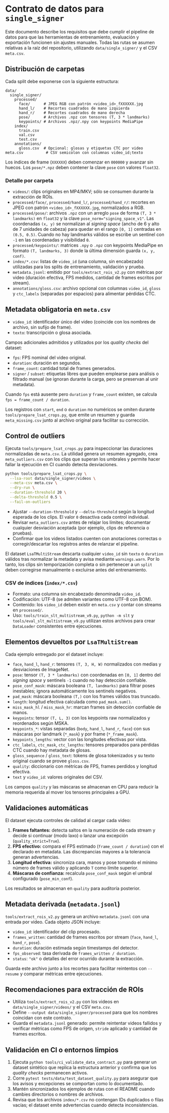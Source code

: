 # Contrato de datos para `single_signer`

Este documento describe los requisitos que debe cumplir el pipeline de datos
para que las herramientas de entrenamiento, evaluación y exportación funcionen
sin ajustes manuales. Todas las rutas se asumen relativas a la raíz del
repositorio, utilizando `data/single_signer/` y el CSV `meta.csv`.

## Distribución de carpetas

Cada split debe exponerse con la siguiente estructura:

```text
data/
  single_signer/
    processed/
      face/      # JPEG RGB con patrón <video_id>_fXXXXXX.jpg
      hand_l/    # Recortes cuadrados de mano izquierda
      hand_r/    # Recortes cuadrados de mano derecha
      pose/      # Archivos .npz con tensores (T, 3 * landmarks)
      keypoints/ # Archivos .npz/.npy con keypoints MediaPipe
    index/
      train.csv
      val.csv
      test.csv
    annotations/
      gloss.csv  # Opcional: glosas y etiquetas CTC por video
meta.csv          # CSV semicolon con columnas video_id;texto
```

Los índices de frame (`XXXXXX`) deben comenzar en `000000` y avanzar sin huecos.
Los `pose/*.npz` deben contener la clave `pose` con valores `float32`.

### Detalle por carpeta

- `videos/`: clips originales en MP4/MKV; sólo se consumen durante la extracción
  de ROIs.
- `processed/face/`, `processed/hand_l/`, `processed/hand_r/`: recortes en JPEG
  con patrón `<video_id>_fXXXXXX.jpg`, normalizados a RGB.
- `processed/pose/`: archivos `.npz` con un arreglo `pose` de forma
  `(T, 3 * landmarks)` en `float32` y la clave `pose_norm="signing_space_v1"`.
  Las coordenadas `(x, y)` se normalizan al *signing space* (ancho de 6 y alto
  de 7 unidades de cabeza) para quedar en el rango `[0, 1]` centradas en
  `(0.5, 0.5)`. Cuando no hay landmarks válidos se escribe un sentinel con
  `-1` en las coordenadas y visibilidad `0`.
- `processed/keypoints/`: matrices `.npy` o `.npz` con keypoints MediaPipe en
  formato `(T, landmarks, 3)` donde la última dimensión guarda `(x, y, conf)`.
- `index/*.csv`: listas de `video_id` (una columna, sin encabezado) utilizadas
  para los splits de entrenamiento, validación y prueba.
- `metadata.jsonl`: emitido por `tools/extract_rois_v2.py` con métricas por
  video (duración efectiva, FPS medidos, cantidad de frames escritos por stream).
- `annotations/gloss.csv`: archivo opcional con columnas `video_id`, `gloss` y
  `ctc_labels` (separadas por espacios) para alimentar pérdidas CTC.

## Metadata obligatoria en `meta.csv`

- `video_id`: identificador único del video (coincide con los nombres de
  archivo, sin sufijo de frame).
- `texto`: transcripción o glosa asociada.

Campos adicionales admitidos y utilizados por los *quality checks* del dataset:

- `fps`: FPS nominal del video original.
- `duration`: duración en segundos.
- `frame_count`: cantidad total de frames generados.
- `signer` / `subset`: etiquetas libres que pueden emplearse para análisis o
  filtrado manual (se ignoran durante la carga, pero se preservan al unir
  metadata).

Cuando `fps` está ausente pero `duration` y `frame_count` existen, se calcula
`fps = frame_count / duration`.

Los registros con `start`, `end` o `duration` no numéricos se omiten durante
`tools/prepare_lsat_crops.py`, que emite un resumen y guarda `meta_missing.csv`
junto al archivo original para facilitar su corrección.

## Control de outliers

Ejecuta `tools/prepare_lsat_crops.py` para inspeccionar las duraciones
normalizadas de `meta.csv`. La utilidad genera un resumen agregado, crea
`meta_outliers.csv` con los clips que superan los umbrales y permite hacer fallar
la ejecución en CI cuando detecta desviaciones.

```bash
python tools/prepare_lsat_crops.py \
  --lsa-root data/single_signer/videos \
  --meta-csv meta.csv \
  --dry-run \
  --duration-threshold 20 \
  --delta-threshold 0.5 \
  --fail-on-outliers
```

- Ajustar `--duration-threshold` y `--delta-threshold` según la longitud esperada
  de los clips. El valor `0` desactiva cada control individual.
- Revisar `meta_outliers.csv` antes de relajar los límites; documentar cualquier
  desviación aceptada (por ejemplo, clips de referencia o pruebas).
- Confirmar que los videos listados cuenten con anotaciones correctas o
  corregir/descartar los registros antes de relanzar el pipeline.

El dataset `LsaTMultiStream` descarta cualquier `video_id` sin `texto` o
`duration` válidos tras normalizar la metadata y avisa mediante `warnings.warn`.
Por lo tanto, los clips sin temporización completa o sin pertenecer a un
`split` deben corregirse manualmente o excluirse antes del entrenamiento.

### CSV de índices (`index/*.csv`)

- Formato: una columna sin encabezado denominada `video_id`.
- Codificación: UTF-8 (se admiten variantes como UTF-8 con BOM).
- Contenido: los `video_id` deben existir en `meta.csv` y contar con streams en
  `processed/`.
- Uso: `tools/train_slt_multistream_v9.py`, `python -m slt` y
  `tools/eval_slt_multistream_v9.py` utilizan estos archivos para crear
  `DataLoader` consistentes entre ejecuciones.

## Elementos devueltos por `LsaTMultiStream`

Cada ejemplo entregado por el dataset incluye:

- `face`, `hand_l`, `hand_r`: tensores `(T, 3, H, W)` normalizados con medias y
  desviaciones de ImageNet.
- `pose`: tensor `(T, 3 * landmarks)` con coordenadas en `[0, 1]` dentro del
  *signing space* y sentinels `-1` cuando no hay detección confiable.
- `pose_conf_mask`: máscara booleana `(T, landmarks)` para filtrar poses
  inestables; ignora automáticamente los sentinels negativos.
- `pad_mask`: máscara booleana `(T,)` con los frames válidos tras truncado.
- `length`: longitud efectiva calculada como `pad_mask.sum()`.
- `miss_mask_hl` / `miss_mask_hr`: marcan frames sin detección confiable de
  manos.
- `keypoints`: tensor `(T, L, 3)` con los keypoints raw normalizados y
  reordenados según MSKA.
- `keypoints_*`: vistas separadas (`body`, `hand_l`, `hand_r`, `face`) con sus
  máscaras por landmark (`*_mask`) y por frame (`*_frame_mask`).
- `keypoints_lengths`: vector con las longitudes efectivas por vista.
- `ctc_labels`, `ctc_mask`, `ctc_lengths`: tensores preparados para pérdidas
  CTC cuando hay metadata de glosas.
- `gloss_sequence` / `gloss_text`: tokens de glosa tokenizados y su texto
  original cuando se provee `gloss.csv`.
- `quality`: diccionario con métricas de FPS, frames perdidos y longitud
  efectiva.
- `text` y `video_id`: valores originales del CSV.

Los campos `quality` y las máscaras se almacenan en CPU para reducir la memoria
requerida al mover los tensores principales a GPU.

## Validaciones automáticas

El dataset ejecuta controles de calidad al cargar cada video:

1. **Frames faltantes:** detecta saltos en la numeración de cada stream y decide
   si continuar (modo laxo) o lanzar una excepción (`quality_strict=True`).
2. **FPS efectivo:** compara el FPS estimado (`frame_count / duration`) con el
   declarado en metadata. Las discrepancias mayores a la tolerancia generan
   advertencias.
3. **Longitud efectiva:** sincroniza cara, manos y pose tomando el mínimo número
   de frames válido y aplicando `T` como límite superior.
4. **Máscaras de confianza:** recalcula `pose_conf_mask` según el umbral
   configurado (`pose_min_conf`).

Los resultados se almacenan en `quality` para auditoría posterior.

## Metadata derivada (`metadata.jsonl`)

`tools/extract_rois_v2.py` genera un archivo `metadata.jsonl` con una entrada por
video. Cada objeto JSON incluye:

- `video_id`: identificador del clip procesado.
- `frames_written`: cantidad de frames escritos por stream (`face`, `hand_l`,
  `hand_r`, `pose`).
- `duration`: duración estimada según timestamps del detector.
- `fps_observed`: tasa derivada de `frames_written / duration`.
- `status`: `"ok"` o detalles del error ocurrido durante la extracción.

Guarda este archivo junto a los recortes para facilitar reintentos con
`--resume` y comparar métricas entre ejecuciones.

## Recomendaciones para extracción de ROIs

- Utiliza `tools/extract_rois_v2.py` con los videos en
  `data/single_signer/videos/` y el CSV `meta.csv`.
- Define `--output data/single_signer/processed` para que los nombres coincidan
  con este contrato.
- Guarda el `metadata.jsonl` generado: permite reintentar videos fallidos y
  verificar métricas como FPS de origen, `stride` aplicado y cantidad de frames
  escritos.

## Validación en CI o entornos limpios

1. Ejecuta `python tools/ci_validate_data_contract.py` para generar un dataset
   sintético que replica la estructura anterior y confirma que los *quality
   checks* permanecen activos.
2. Corre `pytest tests/data/test_dataset_quality.py` para asegurar que los
   avisos y excepciones se comportan como lo documentado.
3. Mantén sincronizados los ejemplos de rutas con el README cuando cambies
   directorios o nombres de archivos.
4. Revisa que los archivos `index/*.csv` no contengan IDs duplicados o filas
   vacías; el dataset emite advertencias cuando detecta inconsistencias.
